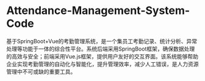 # Attendance-Management-System-Code
基于SpringBoot+Vue的考勤管理系统，是一个集员工考勤记录、统计分析、异常处理等功能于一体的综合性平台。系统后端采用SpringBoot框架，确保数据处理的高效与安全；前端采用Vue.js框架，提供用户友好的交互界面。该系统能够帮助企业实现考勤管理的自动化与智能化，提升管理效率，减少人工错误，是人力资源管理中不可或缺的重要工具。
